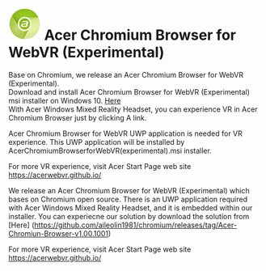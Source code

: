# ![Logo](chrome/app/theme/chromium/AcerChromiumBrowser_logo_64.png) Acer Chromium Browser for WebVR (Experimental)

Base on Chromium, we release an Acer Chromium Browser for WebVR (Experimental).  
Download and install Acer Chromium Browser for WebVR (Experimental) msi installer on Windows 10. [Here](https://github.com/aileolin1981/chromium/releases/tag/Acer-Chromiun-Browser-v1.00.1001)  
With Acer Windows Mixed Reality Headset, you can experience VR in Acer Chromium Browser just by clicking A link.

Acer Chromium Browser for WebVR UWP application is needed for VR experience. This UWP application will be installed by AcerChromiumBrowserforWebVR(experimental).msi installer.

For more VR experience, visit Acer Start Page web site https://acerwebvr.github.io/



We release an Acer Chromium Browser for WebVR (Experimental) which bases on Chromium open source.
There is an UWP application required with Acer Windows Mixed Reality Headset, and it is embedded 
within our installer. You can experiecne our solution by download the solution from [Here]
(https://github.com/aileolin1981/chromium/releases/tag/Acer-Chromiun-Browser-v1.00.1001)

For more VR experience, visit Acer Start Page web site https://acerwebvr.github.io/
